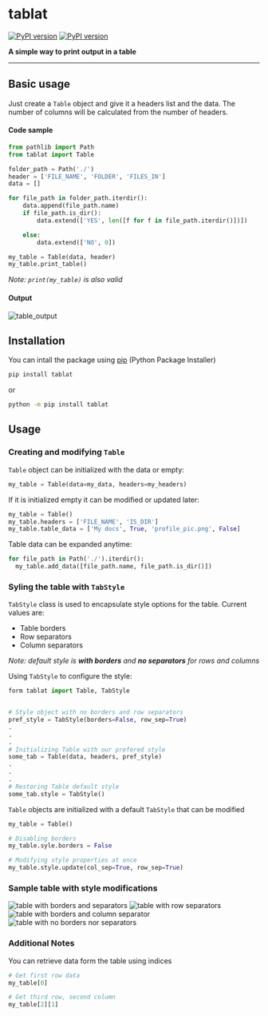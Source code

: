 # tablat


[![PyPI version](https://badge.fury.io/py/tablat.svg)](https://badge.fury.io/py/tablat)
[![PyPI version](https://img.shields.io/github/license/salpreh/tablat.svg)](https://img.shields.io/github/license/salpreh/tablat.svg)

**A simple way to print output in a table**

---
## Basic usage
Just create a `Table` object and give it a headers list and the data. The number of columns will be calculated from the number of headers.

#### Code sample
```py
from pathlib import Path
from tablat import Table

folder_path = Path('./')
header = ['FILE_NAME', 'FOLDER', 'FILES_IN']
data = []

for file_path in folder_path.iterdir():
    data.append(file_path.name)
    if file_path.is_dir():
        data.extend(['YES', len([f for f in file_path.iterdir()])])

    else:
        data.extend(['NO', 0])

my_table = Table(data, header)
my_table.print_table()
```
*Note: `print(my_table)` is also valid*

#### Output
<img src="https://raw.githubusercontent.com/salpreh/tablat/master/assets/tablat_output.png" alt="table_output">


## Installation
You can intall the package using [pip](https://pip.pypa.io/en/stable/) (Python Package Installer)
```sh
pip install tablat
```
or
```sh
python -m pip install tablat
```

## Usage

### Creating and modifying `Table`

`Table` object can be initialized with the data or empty:
```py
my_table = Table(data=my_data, headers=my_headers)
```
If it is initialized empty it can be modified or updated later:
```py
my_table = Table()
my_table.headers = ['FILE_NAME', 'IS_DIR']
my_table.table_data = ['My docs', True, 'profile_pic.png', False]
```
Table data can be expanded anytime:
```py
for file_path in Path('./').iterdir():
  my_table.add_data([file_path.name, file_path.is_dir()])
```

### Syling the table with `TabStyle`

`TabStyle` class is used to encapsulate style options for the table. Current values are:

- Table borders
- Row separators
- Column separators

*Note: default style is **with borders** and **no separators** for rows and columns*

Using `TabStyle` to configure the style:
```py
form tablat import Table, TabStyle


# Style object with no borders and row separators
pref_style = TabStyle(borders=False, row_sep=True)
.
.
.
# Initializing Table with our prefered style
some_tab = Table(data, headers, pref_style)
.
.
.
# Restoring Table default style
some_tab.style = TabStyle()
```

`Table` objects are initialized with a default `TabStyle` that can be modified
```py
my_table = Table()

# Disabling borders
my_table.syle.borders = False

# Modifying style properties at once
my_table.style.update(col_sep=True, row_sep=True)
```

### Sample table with style modifications
<img src="https://raw.githubusercontent.com/salpreh/tablat/master/assets/full_tab.png" alt="table with borders and separators">
<img src="https://raw.githubusercontent.com/salpreh/tablat/master/assets/col_sep.png" alt="table with row separators">

<img src="https://raw.githubusercontent.com/salpreh/tablat/master/assets/borders_cols.png" alt="table with borders and column separator">
<img src="https://raw.githubusercontent.com/salpreh/tablat/master/assets/clean_tab.png" alt="table with no borders nor separators">


### Additional Notes
You can retrieve data form the table using indices

```py
# Get first row data
my_table[0]

# Get third row, second column
my_table[2][1]
```
